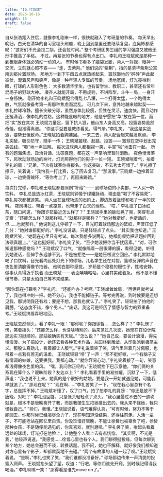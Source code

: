 ```yaml
---
title: "15.打篮球"
date: 2025-10-16
weight: 15
draft: false
---
```


自从张浩翔入住后，就像李礼刚来一样，很快就融入了考研屋的节奏。
每天早出晚归，白天在清华的自习室埋头刷题，晚上回到屋里还要继续复盘，连吴彬都感叹：“这哥们不光会拉二胡，还会拉时间。”
整个考研团男生组的学习强度又被他无形中推高了半格。
不过，再紧张的节奏也得有点出口。
李礼和王晓斌就是那种一到极限身体就必须动一动的人。
有时候书看多了脑袋发胀，两人一对视，眼神一交流，立刻就心照不宣——  “走，去紫荆。”
他们说的“紫荆”，指的是清华紫荆公寓南边那片篮球场。
那地方一到下午四五点就热闹起来，篮球砸地的“砰砰”声此起彼伏，混着风声和笑声，像是一种年轻人专属的节奏。
场地宽阔，灯光亮得刺眼，打球的人形形色色：
大多数清华学生，也有留学生、教职工，甚至还有常年混场子的野球大神。
凑齐人就能开局，不用规则，不讲阵型，斗牛一局，一身汗一身畅快。
刚开始李礼和王晓斌配合得乱七八糟，一个打得太猛，一个跑得太散，气氛就像备考第一周那种焦虑而混乱。
可几次下来，意外地越来越默契——
李礼控球冷静，擅长突破分球，虽然身体比较瘦，但胜在灵活，速度快，而且动作还挺潇洒，像李礼的性格，这种能显眼的地方，他是宁愿把“华”放在第一位，而把“实”放在其次
王晓斌力量足，篮下抗人狠，他山东人身高又高，投篮姿势虽然奇怪，但准得离谱。
“你这手型要是教练看见，得气晕。”李礼笑。
“我这是实战派，姿势丑但致命。”王晓斌拍着胸脯回。
一来二去，两人配合起来越发默契。
李礼突破、吸引防守，随手一传；
王晓斌接球、起跳、投篮——
篮球在空中划出完美弧线，“唰”地一声进网。
每次进球两人都相视一笑，手掌“啪”地击在一起。
所有的题海焦虑、政治背诵、法硕真题，都在这一声掌响里暂时消散。
夜色慢慢落下，风吹动球场边的树叶，灯光照得他们的影子一长一短。
王晓斌喘着气，拍着李礼的肩：“兄弟，下次有球赛你得报名。你这突破，不去秀太可惜了。”
李礼擦了擦汗，笑着说：“我怕我一打比赛，忘了回去复习。”
“那没事，”王晓斌一边拎着篮球，一边笑得贼坏，“等你考上了，再回来踢馆。”

每次打完球，李礼和王晓斌都要照例“补给”—— 到球场边的小卖部，一人买一听饮料。
李礼总是选冰红茶，王晓斌则钟情于绿罐脉动，理由是“喝了不容易死”，李礼每次都被逗笑。
两人坐在篮球场边的石阶上，脚边放着篮球和喝了一半的饮料。
夜风拂过，带着一点凉意，也带走了白天的燥热。
“哎，” 李礼抿了口冰红茶，随口问道，“你跟岁茹最近怎么样了？”
王晓斌手里的脉动晃了晃，笑容有点无奈：“还能怎么样？就那样呗。”
“就那样是哪样？”
“她对我挺好，也挺熟的，但……也就那样。” 他说到这儿停顿了一下，目光盯着球场那边的篮框，声音压低了几分：“她对谁都挺好的。”
李礼没说话，只是轻轻点了点头。
“其实我也知道，” 王晓斌苦笑，“她现在心里只有考试。每次我想多说两句，她都能顺势把话题扯回到法硕真题上。”
“这也挺好啊。”李礼笑了笑，“至少她没把你当干扰因素。”
“对，可你知道那种感觉吗？” 王晓斌叹了口气，“就像隔着一层很薄的膜，看得见她，听得到她说话，但伸手永远够不到。不是被拒绝——是她压根没空回应。”
李礼默默地喝了口饮料，目光看向远处灯光下的球场。几名学生还在对投，篮球反弹的声音在夜色里清脆得像节拍器。
他明白那种感觉。
岁茹是个稳稳的慢性子，性格安静，做事认真得近乎执着
而王晓斌——
表面嘻嘻哈哈，心里其实藏着急。
他不是不懂慢节奏，只是太怕自己等不来结果。

“那你现在打算呢？”李礼问。
“还能咋办？考啊。”王晓斌耸耸肩，“再俩月就考试了，我也得冲刺一把。她不分心，我也不能掉链子。等考完再说，到时候要是还想见我，那说明我还有戏；要是不想，那我也就认了。”
李礼笑了，轻轻拍了拍他的肩膀。“这态度不错，像个男人。”
“废话，我这可是经历了情感与智力的双重备考。”王晓斌挤眉弄眼地回。

王晓斌忽然侧头，看了李礼一眼：“那你呢？你跟徐皙……怎么样了？”
李礼愣了愣，笑着摇头：“还能怎么样，也没啥特别的。后来见过几次面，她现在在设计院那边实习挺顺的。那姑娘确实有天赋。”
“怎么说？”
“她自己说，要设计浪漫，得先懂浪漫。为了搞设计，她还去看各种艺术作品，从园林到雕塑，从印象派到极简主义。那股认真劲儿，看着都让人服气。”李礼说着笑了笑，语气里带着几分佩服，也带着一点若有若无的温柔。
王晓斌轻轻“啧”了一声：“那不挺好嘛，一个有脑子又有情调的姑娘，这要换我，我都心动。”
“就你容易心动。”李礼笑着接了一句，笑意却浅得像夜色里的风。
“嘿，我问你正经的，”王晓斌抬下巴示意他，“你们俩的关系现在算什么？暧昧阶段？友达以上？”
李礼看着手里的易拉罐，沉默了一下，低声道：“我也说不上来。她真的是个很好的姑娘。要是我一开始就遇见她，可能我早就追了。”
“那现在呢？”
“现在啊……”李礼苦笑了一下，“现在我心里总有个名字，总是挥不掉。”
王晓斌听懂了，叹了口气，拍了拍李礼的肩膀：“你还是放不下唐晚，对吧？”
李礼没回答，只是低头轻轻点了点头。“我心里最过不去的一道坎就是，根本不是唐晚离开了我，而是我硬生生把她推出去的。我从来不怪她，我只怪我自己。”
“哥们，我懂。”王晓斌说着，语气难得认真，“可有时候，努力不等于能回去。你那时候已经竭尽全力了，现在明知道没结果，还得往前走。人活一辈子，不可能老站在回忆里自责。你没珍惜好唐晚，不能让徐皙也被辜负了吧，徐皙那种女孩，不是随便能遇见的，你真喜欢，就别磨叽。”
李礼笑了笑，抬起头看着远处的球场，灯光打在他脸上，让他整个人看上去有点恍惚。
“其实啊，不光是我，” 他轻声说道，“我感觉……徐皙心里也有个人。我们聊得挺投缘，但每次聊到某个地方，她总会避而不谈，转换话题。我不问，她也不解释。就好像我们都知道对方心里有个影子，却都默契地不去碰。”
“两个有故事的人碰一起了呗。”王晓斌笑着说。
“是啊，”李礼也笑了笑，“我们谁都没准备好。”
球场那边传来一声清脆的投篮入网声。
王晓斌抬头望了望，叹道：“行吧，等你们谁先开窍，到时候记得请我喝酒。”
李礼咧嘴一笑：“那得看是谁先move on了。”